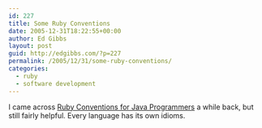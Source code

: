 ```yaml
---
id: 227
title: Some Ruby Conventions
date: 2005-12-31T18:22:55+00:00
author: Ed Gibbs
layout: post
guid: http://edgibbs.com/?p=227
permalink: /2005/12/31/some-ruby-conventions/
categories:
  - ruby
  - software development
---
```

I came across [Ruby Conventions for Java Programmers](http://onestepback.org/articles/10things/item10.html) a while back, but still fairly helpful. Every language has its own idioms.